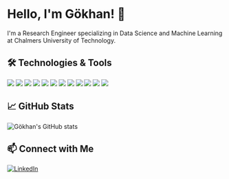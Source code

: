 # Hello, I'm Gökhan! 👋

I'm a Research Engineer specializing in Data Science and Machine Learning at Chalmers University of Technology.

## 🛠 Technologies & Tools
![](https://img.shields.io/badge/-Python-black?style=flat-square&logo=python)
![](https://img.shields.io/badge/-Java-black?style=flat-square&logo=java)
![](https://img.shields.io/badge/-C++-black?style=flat-square&logo=c%2B%2B)
![](https://img.shields.io/badge/-C-black?style=flat-square&logo=c)
![](https://img.shields.io/badge/-GitHub-black?style=flat-square&logo=github)
![](https://img.shields.io/badge/-Docker-black?style=flat-square&logo=docker)
![](https://img.shields.io/badge/-Flask-black?style=flat-square&logo=flask)
![](https://img.shields.io/badge/-Streamlit-black?style=flat-square&logo=streamlit)
![](https://img.shields.io/badge/-PyTorch-black?style=flat-square&logo=pytorch)
![](https://img.shields.io/badge/-PyTorch_Geometric-black?style=flat-square&logo=pytorch)
![](https://img.shields.io/badge/-Captum-black?style=flat-square&logo=pytorch)
![](https://img.shields.io/badge/-Scikit_learn-black?style=flat-square&logo=scikit-learn)

## 📈 GitHub Stats
![Gökhan's GitHub stats](https://github-readme-stats.vercel.app/api?username=gozsari&show_icons=true&theme=tokyonight)

## 📫 Connect with Me
[![LinkedIn](https://img.shields.io/badge/LinkedIn-0077B5?style=flat-square&logo=linkedin&logoColor=white)](https://www.linkedin.com/in/gozsari)





